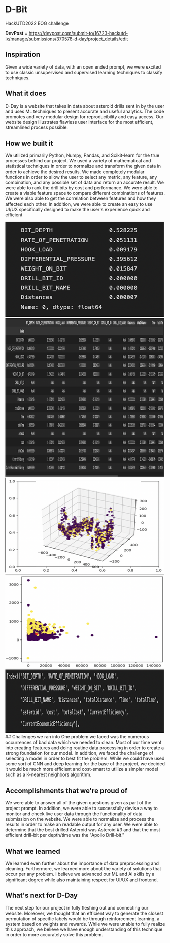 # D-Bit
HackUTD2022 EOG challenge

**DevPost** = https://devpost.com/submit-to/16723-hackutd-ix/manage/submissions/370578-d-day/project_details/edit
## Inspiration
Given a wide variety of data, with an open ended prompt, we were excited to use classic unsupervised and supervised learning techniques to classify techniques.

## What it does
D-Day is a website that takes in data about asteroid drills sent in by the user and uses ML techniques to present accurate and useful analytics. The code promotes and very modular design for reproducibility and easy access. Our website design illustrates flawless user interface for the most efficient, streamlined process possible.

## How we built it
We utilized primarily Python, Numpy, Pandas, and Scikit-learn for the true processes behind our project. We used a variety of mathematical and statistical techniques in order to normalize and transform the given data in order to achieve the desired results. We made completely modular functions in order to allow the user to select any metric, any feature, any combination, and any possible set of data and return an accurate result. We were able to rank the drill bits by cost and performance. We were able to create a viable feature space to compare different combinations of features. We were also able to get the correlation between features and how they affected each other. In addition, we were able to create an easy to use UI/UX specifically designed to make the user's experience quick and efficient

<img src="Screen Shot 2022-11-13 at 1.59.27 PM.png" alt="Alt text" title="Feature Importance" width="500" height="300">
<img src="Screen Shot 2022-11-13 at 11.55.20 AM.png" alt="Alt text" title="Feature Correlation" width="500" height="500">
<img src="Screen Shot 2022-11-13 at 11.55.35 AM.png" alt="Alt text" title="PCA Feature Space" width="500" height="300">
<img src="Screen Shot 2022-11-13 at 11.55.43 AM.png" alt="Alt text" title="Efficiency KNN plot" width="500" height="300">
<img src="Screen Shot 2022-11-13 at 2.00.22 PM.png" alt="Alt text" title="Created Features" width="500" height="200">
## Challenges we ran into
One problem we faced was the numerous occurrences of bad data which we needed to clean. Most of our time went into creating features and doing routine data processing in order to create a strong foundation for our model. In addition, we faced the challenge of selecting a model in order to best fit the problem. While we could have used some sort of CNN and deep learning for the base of the project, we decided it would be much more efficient and cost-smart to utilize a simpler model such as a K-nearest neighbors algorithm.

## Accomplishments that we're proud of
We were able to answer all of the given questions given as part of the project prompt. In addition, we were able to successfully devise a way to monitor and check live user data through the functionality of data submission on the website. We were able to normalize and process the results in order to make an readable output for any user. We were able to determine that the best drilled Asteroid was Asteroid #3 and that the most efficient drill-bit per depth/time was the "Apollo Drill-bit."

## What we learned
We learned even further about the importance of data preprocessing and cleaning. Furthermore, we learned more about the variety of solutions that occur per any problem. I believe we advanced our ML and AI skills by a significant degree while also maintaining respect for UI/UX and frontend.

## What's next for D-Day
The next step for our project in fully fleshing out and connecting our website. Moreover, we thought that an efficient way to generate the closest permutation of specific labels would be through reinforcement learning, a system based on weights and rewards. While we were unable to fully realize this approach, we believe we have enough understanding of this technique in order to more accurately solve this problem.
